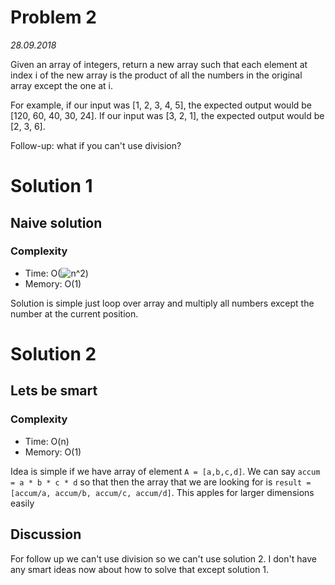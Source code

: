 # Problem 2

*28.09.2018*

Given an array of integers, return a new array such that each element at index i of the new array is the product of all the numbers in the original array except the one at i.

For example, if our input was [1, 2, 3, 4, 5], the expected output would be [120, 60, 40, 30, 24]. If our input was [3, 2, 1], the expected output would be [2, 3, 6].

Follow-up: what if you can't use division?


# Solution 1

## Naive solution

### Complexity
+ Time: O(![$n^2$]())
+ Memory: O(1)

Solution is simple just loop over array and multiply all numbers except the 
number at the current position.

# Solution 2

## Lets be smart

### Complexity
+ Time: O(n)
+ Memory: O(1)
  
Idea is simple if we have array of element `A = [a,b,c,d]`. We can say
`accum  = a * b * c * d` so that then the array that we are looking for is
`result = [accum/a, accum/b, accum/c, accum/d]`. This apples for larger
dimensions easily


## Discussion
For follow up we can't use division so we can't use solution 2. I don't have
any smart ideas now about how to solve that except solution 1.